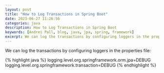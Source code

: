 ```yaml
---
layout: post
title: "How to Log Transactions in Spring Boot"
date: 2023-06-27 11:26:56
categories: java
description: How to Log Transactions in Spring Boot
keywords: [Andrei Pall, blog, java, jpa, spring, framework]
excerpt: We can log the transactions by configuring loggers in the properties file
---
```

<p>We can log the transactions by configuring loggers in the properties file:</p>
{% highlight java %}
logging.level.org.springframework.orm.jpa=DEBUG
logging.level.org.springframework.transaction=DEBUG
{% endhighlight %}

